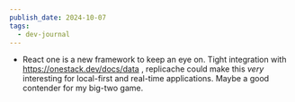 ```yaml
---
publish_date: 2024-10-07
tags:
  - dev-journal
---
```

- React one is a new framework to keep an eye on. Tight integration with https://onestack.dev/docs/data , replicache could make this _very_ interesting for local-first and real-time applications. Maybe a good contender for my big-two game.